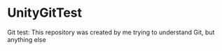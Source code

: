 # UnityGitTest
Git test: 
This repository was created by me trying to understand Git,
but anything else
